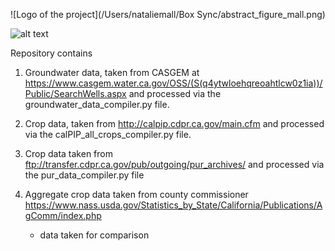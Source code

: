 ![Logo of the project](/Users/nataliemall/Box Sync/abstract_figure_mall.png)

![alt text](https://raw.githubusercontent.com/nataliemall/tulare_git_repo/branch/abstract_figure_mall.png)

Repository contains 
1. Groundwater data, taken from CASGEM at https://www.casgem.water.ca.gov/OSS/(S(q4ytwloehqreoahtlcw0z1ia))/Public/SearchWells.aspx and processed via the groundwater_data_compiler.py file.

2. Crop data, taken from http://calpip.cdpr.ca.gov/main.cfm  and processed via the calPIP_all_crops_compiler.py file. 

3. Crop data taken from ftp://transfer.cdpr.ca.gov/pub/outgoing/pur_archives/ and processed via the pur_data_compiler.py file 

4. Aggregate crop data taken from county commissioner https://www.nass.usda.gov/Statistics_by_State/California/Publications/AgComm/index.php  
    - data taken for comparison 



